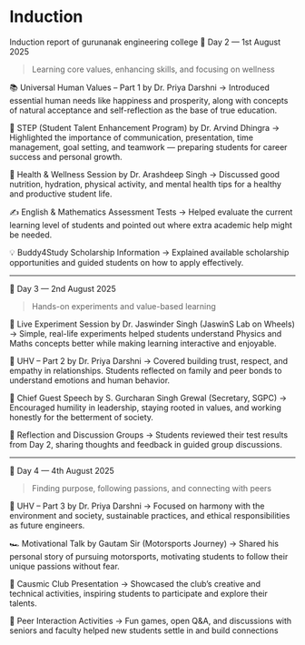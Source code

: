 # Induction
Induction report of gurunanak engineering college
📍 Day 2 — 1st August 2025

> Learning core values, enhancing skills, and focusing on wellness



📚 Universal Human Values – Part 1 by Dr. Priya Darshni
→ Introduced essential human needs like happiness and prosperity, along with concepts of natural acceptance and self-reflection as the base of true education.

🎯 STEP (Student Talent Enhancement Program) by Dr. Arvind Dhingra
→ Highlighted the importance of communication, presentation, time management, goal setting, and teamwork — preparing students for career success and personal growth.

🥗 Health & Wellness Session by Dr. Arashdeep Singh
→ Discussed good nutrition, hydration, physical activity, and mental health tips for a healthy and productive student life.

✍️ English & Mathematics Assessment Tests
→ Helped evaluate the current learning level of students and pointed out where extra academic help might be needed.

💡 Buddy4Study Scholarship Information
→ Explained available scholarship opportunities and guided students on how to apply effectively.



---

📍 Day 3 — 2nd August 2025

> Hands-on experiments and value-based learning



🧪 Live Experiment Session by Dr. Jaswinder Singh (JaswinS Lab on Wheels)
→ Simple, real-life experiments helped students understand Physics and Maths concepts better while making learning interactive and enjoyable.

🧠 UHV – Part 2 by Dr. Priya Darshni
→ Covered building trust, respect, and empathy in relationships. Students reflected on family and peer bonds to understand emotions and human behavior.

🧓 Chief Guest Speech by S. Gurcharan Singh Grewal (Secretary, SGPC)
→ Encouraged humility in leadership, staying rooted in values, and working honestly for the betterment of society.

🔁 Reflection and Discussion Groups
→ Students reviewed their test results from Day 2, sharing thoughts and feedback in guided group discussions.



---

📍 Day 4 — 4th August 2025

> Finding purpose, following passions, and connecting with peers



🌿 UHV – Part 3 by Dr. Priya Darshni
→ Focused on harmony with the environment and society, sustainable practices, and ethical responsibilities as future engineers.

🏎️ Motivational Talk by Gautam Sir (Motorsports Journey)
→ Shared his personal story of pursuing motorsports, motivating students to follow their unique passions without fear.

🎨 Causmic Club Presentation
→ Showcased the club’s creative and technical activities, inspiring students to participate and explore their talents.

🤝 Peer Interaction Activities
→ Fun games, open Q&A, and discussions with seniors and faculty helped new students settle in and build connections

